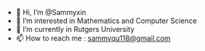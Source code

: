 - 👋 Hi, I’m @Sammyxin
- 👀 I’m interested in Mathematics and Computer Science
- 🌱 I’m currently in Rutgers University
- 📫 How to reach me : sammyqu118@gmail.com

<!---
Sammyxin is a ✨ special ✨ repository because its `README.md` (this file) appears on your GitHub profile.
You can click the Preview link to take a look at your changes.
--->
